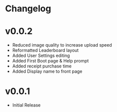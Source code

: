 # Changelog

# v0.0.2

* Reduced image quality to increase upload speed
* Reformatted Leaderboard layout
* Added User Settings editing
* Added First Boot page & Help prompt
* Added receipt purchase time
* Added Display name to front page

# v0.0.1

* Initial Release
